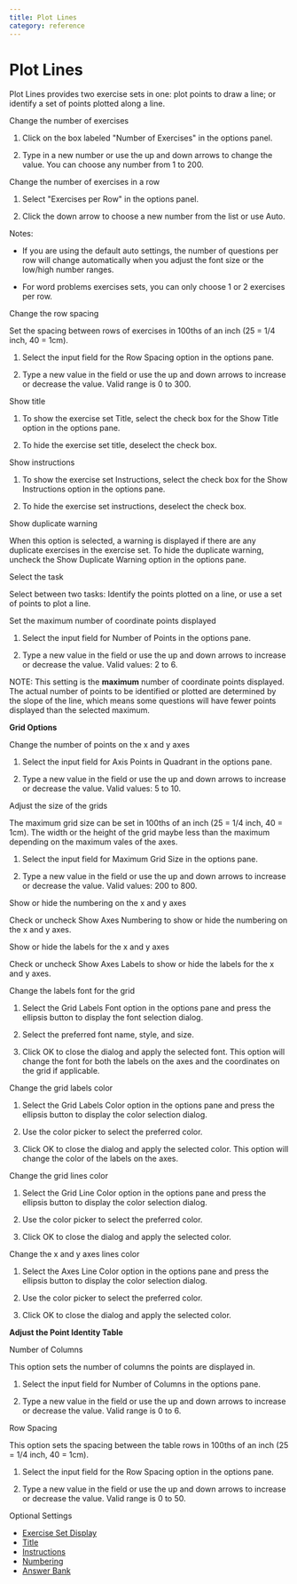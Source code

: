 ```yaml
---
title: Plot Lines
category: reference
---
```


# Plot Lines

Plot Lines provides two exercise sets in one: plot points to draw a line; or identify a set of points plotted along a line.

Change the number of exercises

1. Click on the box labeled "Number of Exercises" in the options panel.

2. Type in a new number or use the up and down arrows to change the value. You can choose any number from 1 to 200.

Change the number of exercises in a row

1. Select "Exercises per Row" in the options panel.

2. Click the down arrow to choose a new number from the list or use Auto.

Notes:

- If you are using the default auto settings, the number of questions per row will change automatically when you adjust the font size or the low/high number ranges.

- For word problems exercises sets, you can only choose 1 or 2 exercises per row.

Change the row spacing

Set the spacing between rows of exercises in 100ths of an inch (25 = 1/4 inch, 40 = 1cm).

1. Select the input field for the Row Spacing option in the options pane.

2. Type a new value in the field or use the up and down arrows to increase or decrease the value. Valid range is 0 to 300.

Show title

1. To show the exercise set Title, select the check box for the Show Title option in the options pane.

2. To hide the exercise set title, deselect the check box.

Show instructions

1. To show the exercise set Instructions, select the check box for the Show Instructions option in the options pane.

2. To hide the exercise set instructions, deselect the check box.

Show duplicate warning

When this option is selected, a warning is displayed if there are any duplicate exercises in the exercise set. To hide the duplicate warning, uncheck the Show Duplicate Warning option in the options pane.

Select the task

Select between two tasks: Identify the points plotted on a line, or use a set of points to plot a line.

Set the maximum number of coordinate points displayed

1. Select the input field for Number of Points in the options pane.

2. Type a new value in the field or use the up and down arrows to increase or decrease the value. Valid values: 2 to 6.

NOTE: This setting is the **maximum** number of coordinate points displayed. The actual number of points to be identified or plotted are determined by the slope of the line, which means some questions will have fewer points displayed than the selected maximum.

**Grid Options**

Change the number of points on the x and y axes

1. Select the input field for Axis Points in Quadrant in the options pane.

2. Type a new value in the field or use the up and down arrows to increase or decrease the value. Valid values: 5 to 10.

Adjust the size of the grids

The maximum grid size can be set in 100ths of an inch (25 = 1/4 inch, 40 = 1cm). The width or the height of the grid maybe less than the maximum depending on the maximum vales of the axes.

1. Select the input field for Maximum Grid Size in the options pane.

2. Type a new value in the field or use the up and down arrows to increase or decrease the value. Valid values: 200 to 800.

Show or hide the numbering on the x and y axes

Check or uncheck Show Axes Numbering to show or hide the numbering on the x and y axes.

Show or hide the labels for the x and y axes

Check or uncheck Show Axes Labels to show or hide the labels for the x and y axes.

Change the labels font for the grid

1. Select the Grid Labels Font option in the options pane and press the ellipsis button to display the font selection dialog.

2. Select the preferred font name, style, and size.

3. Click OK to close the dialog and apply the selected font. This option will change the font for both the labels on the axes and the coordinates on the grid if applicable.

Change the grid labels color

1. Select the Grid Labels Color option in the options pane and press the ellipsis button to display the color selection dialog.

2. Use the color picker to select the preferred color.

3. Click OK to close the dialog and apply the selected color. This option will change the color of the labels on the axes.

Change the grid lines color

1. Select the Grid Line Color option in the options pane and press the ellipsis button to display the color selection dialog.

2. Use the color picker to select the preferred color.

3. Click OK to close the dialog and apply the selected color.

Change the x and y axes lines color

1. Select the Axes Line Color option in the options pane and press the ellipsis button to display the color selection dialog.

2. Use the color picker to select the preferred color.

3. Click OK to close the dialog and apply the selected color.

**Adjust the Point Identity Table**

Number of Columns

This option sets the number of columns the points are displayed in.

1. Select the input field for Number of Columns in the options pane.

2. Type a new value in the field or use the up and down arrows to increase or decrease the value. Valid range is 0 to 6.

Row Spacing

This option sets the spacing between the table rows in 100ths of an inch (25 = 1/4 inch, 40 = 1cm).

1. Select the input field for the Row Spacing option in the options pane.

2. Type a new value in the field or use the up and down arrows to increase or decrease the value. Valid range is 0 to 50.

Optional Settings

- [Exercise Set Display](../../options/exercise-set-display-options.md)
- [Title](../../options/title-display-options.md)
- [Instructions](../../options/instructions-display-options.md)
- [Numbering](../../options/numbering-display-options.md)
- [Answer Bank](../../options/answer-bank-display-options.md)